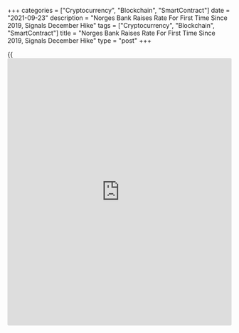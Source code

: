 +++
categories = ["Cryptocurrency", "Blockchain", "SmartContract"]
date = "2021-09-23"
description = "Norges Bank Raises Rate For First Time Since 2019, Signals December Hike"
tags = ["Cryptocurrency", "Blockchain", "SmartContract"]
title = "Norges Bank Raises Rate For First Time Since 2019, Signals December Hike"
type = "post"
+++

{{<iframe id="large-banner" src="https://www.bounty.group/#slide=19.0" width="100%" height="600" scrolling="no" style="border: 0px solid rgb(216, 221, 230); border-radius: 3px;">}}

Norway's central bank raised its key interest rate for the first time in
two years on Thursday, in line with the guidance in previous months, and
signaled a further hike in December, citing a normalizing [economy][1]
after the Covid-19 pandemic.  
  
The Monetary Policy and Financial Stability Committee unanimously
decided to raise the [policy](https://www.fintechee.com/policy/) rate from zero percent to 0.25 percent,
Norges Bank said in a statement. The decision was in line with
economists' expectations.  
  
The previous change in the rate was a quarter-point reduction to zero
percent in May last year at the peak of the pandemic.  
  
The latest hike was the first since September 2019, when the rate was
raised by 25 basis points to 1.50 percent.  
  
"A normalizing economy now suggests that it is appropriate to begin a
gradual normalization of the [policy](https://www.fintechee.com/policy/) rate," Norges Bank Governor Oystein
Olsen said.  
  
"Based on the Committee's current assessment of the outlook and balance
of risks, the [policy](https://www.fintechee.com/policy/) rate will most likely be raised further in
December," Olsen added.  
  
Policymakers assessed that the economic activity is now higher than its
pre-pandemic level, driven by the marked upswing after the reopening of
society.

Unemployment has eased further and a large proportion of the adult
population is now vaccinated against the [coronavirus][2] thus reducing
the risks from a resurgence in infections rates.

Uncertainty regarding the global economic outlook and the concerns over
the Delta variant have affected the krone exchange rate, which has been
weaker than projected in June, the bank said.  
  
Policymakers judged that the risk of inflation becoming too high is
limited, the bank said.  
  
Higher capacity utilization and higher inflation prospects have led to a
somewhat higher [policy](https://www.fintechee.com/policy/) rate forecast compared with the June forecast,
the Norges Bank said.  
  
The bank forecast [policy](https://www.fintechee.com/policy/) rate to be 1 percent one year ahead and 1.7
percent towards the end of 2024.  
  
The bank projected core inflation to hover around 1 percent in the
coming period, before rising to close to 2 percent towards the end of
2024.

Annual mainland GDP growth was projected at 3.9 percent this year, after
a 3.1 percent contraction in 2020. High GDP growth is also expected to
continue next year, before decelerating to about 1 percent in 2023 and
2024.  
  
"Barring any further unwelcome surprises on Covid-19, we expect another
rate hike in both December and March 2022," ING economist James Smith
said.  
  
"The jury's out on whether we see an additional one or two moves in the
latter half of next year."

For comments and feedback [contact](https://www.playgroundfx.com/contact/): editorial@rtt[news](https://www.letsplayfx.com/blog/forex-news-website/).com

[Economic News][1]

 **What parts of the world are seeing the best (and worst) economic
performances lately? Click[here][3] to check out our [Econ Scorecard][3]
and find out! See up-to-the-moment [ranking](https://www.playgroundfx.com/blog/crypto-exchange-ranking/)s for the best and worst
performers in [GDP][4], [unemployment rate][5], [inflation][6] and much
more.**

   1. www.rtt[news](https://www.letsplayfx.com/blog/forex-news-website/).com/Content/EconomicNews.aspx
   2. www.rtt[news](https://www.letsplayfx.com/blog/forex-news-website/).com/list/coronavirus.aspx
   3. www.rtt[news](https://www.letsplayfx.com/blog/forex-news-website/).com/economic-scorecard/world-rank/unemployment-rate/highest-performance.aspx
   4. www.rtt[news](https://www.letsplayfx.com/blog/forex-news-website/).com/economic-scorecard/world-rank/GDP/highest-performance.aspx
   5. www.rtt[news](https://www.letsplayfx.com/blog/forex-news-website/).com/economic-scorecard/world-rank/unemployment-rate/lowest-performance.aspx
   6. www.rtt[news](https://www.letsplayfx.com/blog/forex-news-website/).com/economic-scorecard/world-rank/CPI/highest-performance.aspx